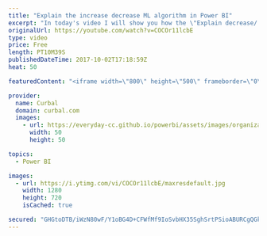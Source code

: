 ```yaml
---
title: "Explain the increase decrease ML algorithm in Power BI"
excerpt: "In today's video I will show you how the \"Explain decrease/ increase algorithm works in Power BI.  Link to Power BI file: https://1drv.ms/u/s!Ar8CDNp8cGTcgmZu0AcNFSQmTRG3   Looking for a download file? Go to our Download Center: https://curbal.com/donwload-center  SUBSCRIBE to learn more about Power"
originalUrl: https://youtube.com/watch?v=COCOr11lcbE
type: video
price: Free
length: PT10M39S
publishedDateTime: 2017-10-02T17:18:59Z
heat: 50

featuredContent: "<iframe width=\"800\" height=\"500\" frameborder=\"0\" src=\"https://www.youtube.com/embed/COCOr11lcbE\" allow=\"accelerometer; autoplay; encrypted-media; gyroscope; picture-in-picture\" allowfullscreen></iframe>"

provider:
  name: Curbal
  domain: curbal.com
  images:
    - url: https://everyday-cc.github.io/powerbi/assets/images/organizations/curbal.com-50x50.jpg
      width: 50
      height: 50

topics:
  - Power BI

images:
  - url: https://i.ytimg.com/vi/COCOr11lcbE/maxresdefault.jpg
    width: 1280
    height: 720
    isCached: true

secured: "GHGtoDTB/iWzN80wF/Y1oBG4D+CFWfMf9IoSvbHX35SghSrtPSioABURCgQGkkbr80iw2eJLu7WRz47QVslXBNFIAEv6RGWjCAwOqzKyIn5aym/n/R75HEOTnSiA4oGHsEA+fodF2c5xdNkhasUbTGGGKyWt9Kld4Sn8jMnPTtI4PiATFAsiqyKTxRoclP0c3RhfqicxudU90hTeD4v24KYW4OtfQTu+2faJyllkkZMNLxlQd4CHswlsSkg6Bx1+Hllm/jjuN38vhV5WcEA7BQv9oSV0flWvtBEhxewvA6ZvkBmkbH6tCqV0ebm/ryiiY+PVcxGQXyvYJnfVbPyWtgoZxDbn/XMgUXzV/W5pIde+tTII9MZiaV20hupVNibD+pgAp0QVpysdLyFvOsBmnaaFD2usFm14wgQo6O0S+dk=;63BO307KwjukbN74ZPFdqg=="
---
```


